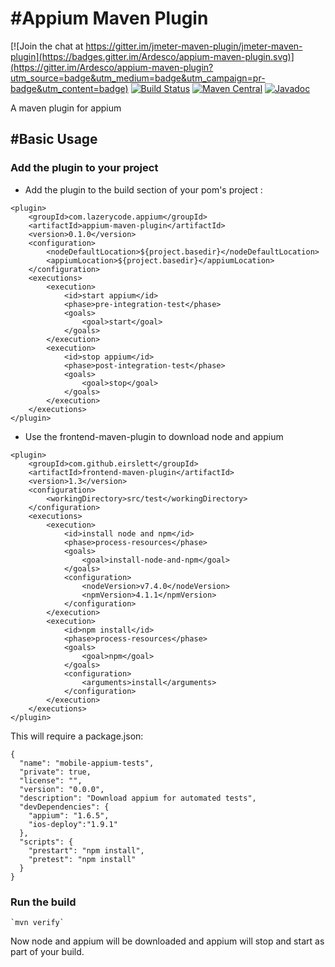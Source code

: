 #Appium Maven Plugin
=================================

[![Join the chat at https://gitter.im/jmeter-maven-plugin/jmeter-maven-plugin](https://badges.gitter.im/Ardesco/appium-maven-plugin.svg)](https://gitter.im/Ardesco/appium-maven-plugin?utm_source=badge&utm_medium=badge&utm_campaign=pr-badge&utm_content=badge)
[![Build Status](https://travis-ci.org/Ardesco/appium-maven-plugin.svg?branch=master)](https://travis-ci.org/Ardesco/appium-maven-plugin)
[![Maven Central](https://maven-badges.herokuapp.com/maven-central/com.lazerycode.appium/appium-maven-plugin/badge.svg)](https://maven-badges.herokuapp.com/maven-central/com.lazerycode.jmeter/jmeter-maven-plugin)
[![Javadoc](https://javadoc-emblem.rhcloud.com/doc/com.lazerycode.appium/appium-maven-plugin/badge.svg)](http://www.javadoc.io/doc/com.lazerycode.appium/appium-maven-plugin)

A maven plugin for appium


#Basic Usage
-----

### Add the plugin to your project

* Add the plugin to the build section of your pom's project :

```
<plugin>
    <groupId>com.lazerycode.appium</groupId>
    <artifactId>appium-maven-plugin</artifactId>
    <version>0.1.0</version>
    <configuration>
        <nodeDefaultLocation>${project.basedir}</nodeDefaultLocation>
        <appiumLocation>${project.basedir}</appiumLocation>
    </configuration>
    <executions>
        <execution>
            <id>start appium</id>
            <phase>pre-integration-test</phase>
            <goals>
                <goal>start</goal>
            </goals>
        </execution>
        <execution>
            <id>stop appium</id>
            <phase>post-integration-test</phase>
            <goals>
                <goal>stop</goal>
            </goals>
        </execution>
    </executions>
</plugin>
```

* Use the frontend-maven-plugin to download node and appium

```
<plugin>
    <groupId>com.github.eirslett</groupId>
    <artifactId>frontend-maven-plugin</artifactId>
    <version>1.3</version>
    <configuration>
        <workingDirectory>src/test</workingDirectory>
    </configuration>
    <executions>
        <execution>
            <id>install node and npm</id>
            <phase>process-resources</phase>
            <goals>
                <goal>install-node-and-npm</goal>
            </goals>
            <configuration>
                <nodeVersion>v7.4.0</nodeVersion>
                <npmVersion>4.1.1</npmVersion>
            </configuration>
        </execution>
        <execution>
            <id>npm install</id>
            <phase>process-resources</phase>
            <goals>
                <goal>npm</goal>
            </goals>
            <configuration>
                <arguments>install</arguments>
            </configuration>
        </execution>
    </executions>
</plugin>
```

This will require a package.json:

```
{
  "name": "mobile-appium-tests",
  "private": true,
  "license": "",
  "version": "0.0.0",
  "description": "Download appium for automated tests",
  "devDependencies": {
    "appium": "1.6.5",
    "ios-deploy":"1.9.1"
  },
  "scripts": {
    "prestart": "npm install",
    "pretest": "npm install"
  }
}
```


### Run the build

	`mvn verify`
	
Now node and appium will be downloaded and appium will stop and start as part of your build.	

